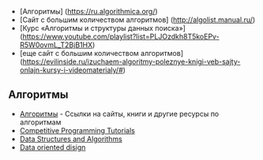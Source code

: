 - [Алгоритмы] (https://ru.algorithmica.org/)
- [Сайт с большим количеством алгоритмов] (http://algolist.manual.ru/)
- [Курс «Алгоритмы и структуры данных поиска»] (https://www.youtube.com/playlist?list=PLJOzdkh8T5koEPv-R5W0ovmL_T2BjB1HX)
- [еще сайт с большим количеством алгоритмов] (https://evilinside.ru/izuchaem-algoritmy-poleznye-knigi-veb-sajty-onlajn-kursy-i-videomaterialy/#)
## Алгоритмы
- [Алгоритмы](https://proglib.io/p/awesome-algorithms/) -  Ссылки на сайты, книги  и другие ресурсы по алгоритмам
- [Competitive Programming Tutorials](http://www.topcoder.com/community/competitive-programming/tutorials/)
- [Data Structures and Algorithms](https://discuss.codechef.com/t/data-structures-and-algorithms/6599)
- [Data oriented disign](https://www.dataorienteddesign.com/dodbook/node1.html)
